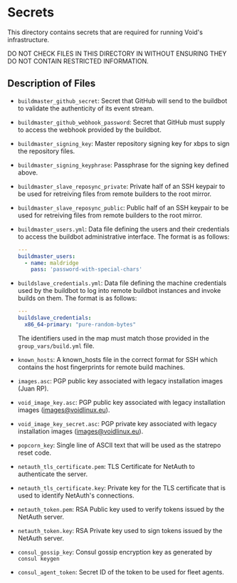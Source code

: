 # Secrets

This directory contains secrets that are required for running Void's infrastructure.

DO NOT CHECK FILES IN THIS DIRECTORY IN WITHOUT ENSURING THEY DO NOT
CONTAIN RESTRICTED INFORMATION.

## Description of Files

  * `buildmaster_github_secret`: Secret that GitHub will send to the
    buildbot to validate the authenticity of its event stream.
  * `buildmaster_github_webhook_password`: Secret that GitHub must
    supply to access the webhook provided by the buildbot.
  * `buildmaster_signing_key`: Master repository signing key for xbps
    to sign the repository files.
  * `buildmaster_signing_keyphrase`: Passphrase for the signing key
    defined above.
  * `buildmaster_slave_reposync_private`: Private half of an SSH
    keypair to be used for retreiving files from remote builders to
    the root mirror.
  * `buildmaster_slave_reposync_public`: Public half of an SSH
    keypair to be used for retreiving files from remote builders to
    the root mirror.
  * `buildmaster_users.yml`: Data file defining the users and their
    credentials to access the buildbot administrative interface.  The
    format is as follows:

    ```yaml
    ---
    buildmaster_users:
      - name: maldridge
        pass: 'password-with-special-chars'
    ```

  * `buildslave_credentials.yml`: Data file defining the machine
    credentials used by the buildbot to log into remote buildbot
    instances and invoke builds on them.  The format is as follows:

    ```yaml
    ---
    buildslave_credentials:
      x86_64-primary: "pure-random-bytes"
    ```

    The identifiers used in the map must match those provided in the
    `group_vars/build.yml` file.

  * `known_hosts`: A known_hosts file in the correct format for SSH
    which contains the host fingerprints for remote build machines.
  * `images.asc`: PGP public key associated with legacy installation
    images (Juan RP).
  * `void_image_key.asc`: PGP public key associated with legacy
    installation images (images@voidlinux.eu).
  * `void_image_key_secret.asc`: PGP private key associated with
    legacy installation images (images@voidlinux.eu).
  * `popcorn_key`: Single line of ASCII text that will be used as the
    statrepo reset code.
  * `netauth_tls_certificate.pem`: TLS Certificate for NetAuth to
    authenticate the server.
  * `netauth_tls_certificate.key`: Private key for the TLS certificate
    that is used to identify NetAuth's connections.
  * `netauth_token.pem`: RSA Public key used to verify tokens issued by
    the NetAuth server.
  * `netauth_token.key`: RSA Private key used to sign tokens issued by
    the NetAuth server.
  * `consul_gossip_key`: Consul gossip encryption key as generated by
    `consul keygen`
  * `consul_agent_token`: Secret ID of the token to be used for fleet
    agents.
